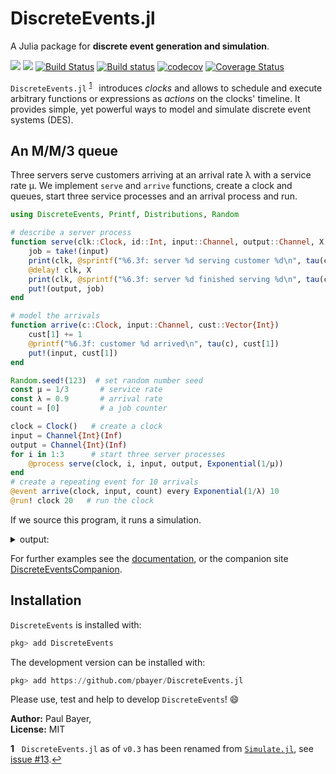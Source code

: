 # DiscreteEvents.jl

A Julia package for **discrete event generation and simulation**.

[![](https://img.shields.io/badge/docs-stable-blue.svg)](https://pbayer.github.io/DiscreteEvents.jl/stable/)
[![](https://img.shields.io/badge/docs-dev-blue.svg)](https://pbayer.github.io/DiscreteEvents.jl/dev)
[![Build Status](https://travis-ci.com/pbayer/DiscreteEvents.jl.svg?branch=master)](https://travis-ci.com/pbayer/DiscreteEvents.jl)
[![Build status](https://ci.appveyor.com/api/projects/status/2emtqb9auk2y1fsh/branch/master?svg=true)](https://ci.appveyor.com/project/pbayer/discreteevents-jl/branch/master)
[![codecov](https://codecov.io/gh/pbayer/DiscreteEvents.jl/branch/master/graph/badge.svg)](https://codecov.io/gh/pbayer/DiscreteEvents.jl)
[![Coverage Status](https://coveralls.io/repos/github/pbayer/DiscreteEvents.jl/badge.svg?branch=master)](https://coveralls.io/github/pbayer/DiscreteEvents.jl?branch=master)

`DiscreteEvents.jl` <sup id="a1">[1](#f1)</sup>&ensp; introduces *clocks* and allows to schedule and execute arbitrary functions or expressions as *actions* on the clocks' timeline. It provides simple, yet powerful ways to model and simulate discrete event systems (DES).

## An M/M/3 queue

Three servers serve customers arriving at an arrival rate λ with a service rate μ. We implement `serve` and `arrive` functions, create a clock and queues, start three service processes and an arrival process and run.

```julia
using DiscreteEvents, Printf, Distributions, Random

# describe a server process
function serve(clk::Clock, id::Int, input::Channel, output::Channel, X::Distribution)
    job = take!(input)
    print(clk, @sprintf("%6.3f: server %d serving customer %d\n", tau(clk), id, job))
    @delay! clk, X
    print(clk, @sprintf("%6.3f: server %d finished serving %d\n", tau(clk), id, job))
    put!(output, job)
end

# model the arrivals
function arrive(c::Clock, input::Channel, cust::Vector{Int})
    cust[1] += 1
    @printf("%6.3f: customer %d arrived\n", tau(c), cust[1])
    put!(input, cust[1])
end

Random.seed!(123)  # set random number seed
const μ = 1/3       # service rate
const λ = 0.9       # arrival rate
count = [0]         # a job counter

clock = Clock()   # create a clock
input = Channel{Int}(Inf)
output = Channel{Int}(Inf)
for i in 1:3      # start three server processes
    @process serve(clock, i, input, output, Exponential(1/μ))
end
# create a repeating event for 10 arrivals
@event arrive(clock, input, count) every Exponential(1/λ) 10
@run! clock 20   # run the clock
```

If we source this program, it runs a simulation.

<details><summary>output:</summary>
<pre><code>
julia> include("examples/intro.jl")
 0.141: customer 1 arrived
 0.141: server 1 serving customer 1
 1.668: server 1 finished serving 1
 2.316: customer 2 arrived
 2.316: server 2 serving customer 2
 3.154: customer 3 arrived
 3.154: server 3 serving customer 3
 4.182: customer 4 arrived
 4.182: server 1 serving customer 4
 4.364: server 3 finished serving 3
 4.409: customer 5 arrived
 4.409: server 3 serving customer 5
 4.533: customer 6 arrived
 4.566: server 2 finished serving 2
 4.566: server 2 serving customer 6
 5.072: customer 7 arrived
 5.299: server 3 finished serving 5
 5.299: server 3 serving customer 7
 5.335: server 1 finished serving 4
 5.376: customer 8 arrived
 5.376: server 1 serving customer 8
 5.833: customer 9 arrived
 6.134: customer 10 arrived
 6.570: server 1 finished serving 8
 6.570: server 1 serving customer 9
 6.841: server 3 finished serving 7
 6.841: server 3 serving customer 10
 8.371: server 2 finished serving 6
10.453: server 1 finished serving 9
10.477: server 3 finished serving 10
"run! finished with 40 clock events, 0 sample steps, simulation time: 20.0"
</code></pre>
</details>

For further examples see the [documentation](https://pbayer.github.io/DiscreteEvents.jl/dev),  or the companion site [DiscreteEventsCompanion](https://pbayer.github.io/DiscreteEventsCompanion.jl/dev/).

## Installation

`DiscreteEvents` is installed with:

```julia
pkg> add DiscreteEvents
```

The development version can be installed with:

```julia
pkg> add https://github.com/pbayer/DiscreteEvents.jl
```

Please use, test and help to develop `DiscreteEvents`! 😄

**Author:** Paul Bayer,\
**License:** MIT

<b id="f1">1</b> &nbsp; `DiscreteEvents.jl` as of `v0.3` has been renamed from [`Simulate.jl`](https://github.com/pbayer/Simulate.jl/tree/v0.2.0), see [issue #13](https://github.com/pbayer/DiscreteEvents.jl/issues/13).[↩](#a1)